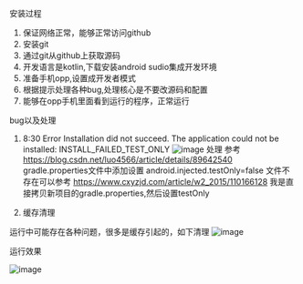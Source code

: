 安装过程
1. 保证网络正常，能够正常访问github
2. 安装git
3. 通过git从github上获取源码
4. 开发语言是kotlin,下载安装android sudio集成开发环境
5. 准备手机opp,设置成开发者模式
6. 根据提示处理各种bug,处理核心是不要改源码和配置
7. 能够在opp手机里面看到运行的程序，正常运行

bug以及处理

1. 8:30	Error
		Installation did not succeed.
		The application could not be installed: INSTALL_FAILED_TEST_ONLY
    ![image](https://user-images.githubusercontent.com/12455138/176066035-d73edfe8-3252-4ca0-b614-b2963e4b5d21.png)
处理
参考 https://blog.csdn.net/luo4566/article/details/89642540
gradle.properties文件中添加设置
android.injected.testOnly=false
文件不存在可以参考
https://www.cxyzjd.com/article/w2_2015/110166128
我是直接拷贝新项目的gradle.properties,然后设置testOnly

2. 缓存清理

运行中可能存在各种问题，很多是缓存引起的，如下清理
![image](https://user-images.githubusercontent.com/12455138/176067914-e915edd5-d1bd-4b89-8994-6dc225746952.png)



运行效果


![image](https://user-images.githubusercontent.com/12455138/176086865-24776aee-6683-4bc7-8c25-5974b2f3eff3.png)

